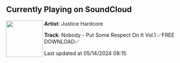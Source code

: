 ## Currently Playing on SoundCloud

[<img align="left" width="100" src="https://i1.sndcdn.com/artworks-uGrzHjdg9lUZAflF-PzaWOQ-t500x500.jpg">](https://soundcloud.com/justicehardcore/psroi1?in=justicehardcore/sets/nobody-put-some-respect-on-it)

**Artist**: Justice Hardcore 

**Track**: Nobody - Put Some Respect On It Vol.1 ✅FREE DOWNLOAD✅

Last updated at 05/14/2024 08:15

